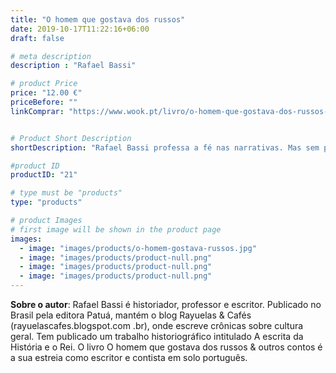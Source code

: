 ```yaml
---
title: "O homem que gostava dos russos"
date: 2019-10-17T11:22:16+06:00
draft: false

# meta description
description : "Rafael Bassi"

# product Price
price: "12.00 €"
priceBefore: ""
linkComprar: "https://www.wook.pt/livro/o-homem-que-gostava-dos-russos-rafael-bassi/23625883"


# Product Short Description
shortDescription: "Rafael Bassi professa a fé nas narrativas. Mas sem perder o chão. Sabe que toda literatura deve fazer parte da vida, e que não se aprende a pedir um chorizo lendo Proust. Suas histórias se passam em Buenos Aires, Paris, Porto Alegre, Curitiba. Nelas, gente célebre como Borges e Cortázar, Stálin e Putin, Coetzee e Anna Comnena, se mistura a uma galeria comovente de anônimos: um engenheiro fugido da Rússia, um suicida ferroviário, uma família unida na hora de se livrar de um cadáver, um enfermeiro sádico. Todos vivem a iminência de uma mudança. Esperam por algo, grandioso ou não, que lhes sirva de destino."

#product ID
productID: "21"

# type must be "products"
type: "products"

# product Images
# first image will be shown in the product page
images:
  - image: "images/products/o-homem-gostava-russos.jpg"
  - image: "images/products/product-null.png"
  - image: "images/products/product-null.png"
  - image: "images/products/product-null.png"
---
```


**Sobre o autor**: Rafael Bassi é historiador, professor e escritor. Publicado no Brasil pela editora Patuá, mantém o blog Rayuelas & Cafés (rayuelascafes.blogspot.com .br), onde escreve crônicas sobre cultura geral. Tem publicado um trabalho historiográfico intitulado A escrita da História e o Rei. O livro O homem que gostava dos russos & outros contos é a sua estreia como escritor e contista em solo português.
